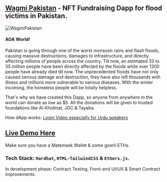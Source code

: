 ## [Wagmi Pakistan](https://wagmi-pakistan-devabdee.vercel.app/) - NFT Fundraising Dapp for flood victims in Pakistan.

![WagmiPakistan](https://user-images.githubusercontent.com/99166851/189516388-f8611ef9-9c38-4cd2-a6b5-9a1616eecc22.JPG)

#### AOA World!
Pakistan is going through one of the worst monsoon rains and flash floods, causing massive destructions, damages to infrastructure, and directly affecting millions of
people across the country. Till now, an estimated 33 to 35 million people have been directly affected by the floods while over 1300 people have already died till now.
The unprecedented floods have not only caused serious damage and destruction, they have also left thousands with illness and millions more vulnerable to various
diseases. With the winter incoming, the homeless people will be totally helpless.

That's why we have created this Dapp, so anyone from anywhere in the world can donate as low as $5. All the donations will be given to trusted foundations like
Al-Khidmat, JDC & Tayaba.

How dApp works: [Loom Video especially for Urdu speakers](https://www.loom.com/share/2855f276820e4050ba197315f1dda2bc)

## [Live Demo Here](https://wagmi-pakistan-devabdee.vercel.app/)
Make sure you have a Matemask Wallet & some goerli ETHs.

### Tech Stack: `Hardhat`, `HTML-TailwindCSS` & `Ethers.js`.

In development phase: Contract Testing, Front-end UI/UX & Smart Contract improvements.
